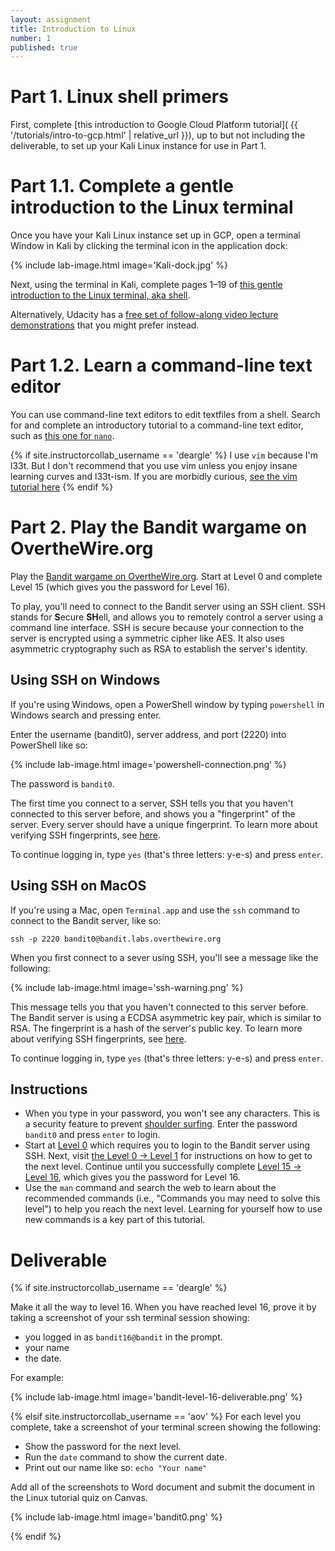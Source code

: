 ```yaml
---
layout: assignment
title: Introduction to Linux
number: 1
published: true
---
```


# Part 1. Linux shell primers

First, complete [this introduction to Google Cloud Platform tutorial]( {{ '/tutorials/intro-to-gcp.html' | relative_url }}),
up to but not including the deliverable, to set up your Kali Linux instance for
use in Part 1.


# Part 1.1. Complete a gentle introduction to the Linux terminal

Once you have your Kali Linux instance set up in GCP, open a terminal Window in Kali by clicking the terminal icon in the application dock:

{% include lab-image.html image='Kali-dock.jpg' %}

Next, using the terminal in Kali, complete pages 1–19 of [this gentle introduction to the Linux terminal, aka shell](https://linuxjourney.com/lesson/the-shell).

Alternatively, Udacity
has a [free set of follow-along video lecture demonstrations](https://www.udacity.com/course/linux-command-line-basics--ud595)
that you might prefer instead.


# Part 1.2. Learn a command-line text editor

You can use command-line text editors to edit textfiles from a shell.
Search for and complete an introductory tutorial to a command-line text editor,
such as [this one for `nano`](https://www.howtogeek.com/howto/42980/the-beginners-guide-to-nano-the-linux-command-line-text-editor/).

{% if site.instructorcollab_username == 'deargle' %}
I use `vim` because I'm l33t. But I don't recommend that you use vim unless you
enjoy insane learning curves and l33t-ism. If you are morbidly curious,
[see the vim tutorial here](https://danielmiessler.com/study/vim/)
{% endif %}


# Part 2. Play the Bandit wargame on OvertheWire.org

Play the [Bandit wargame on OvertheWire.org](http://overthewire.org/wargames/bandit/). Start at Level 0 and complete Level 15 (which gives you the password for Level 16).

To play, you'll need to connect to the Bandit server using an SSH client. SSH stands for **S**ecure **SH**ell, and allows you to remotely control a server using a command line interface. SSH is secure because your connection to the server is encrypted using a symmetric cipher like AES. It also uses asymmetric cryptography such as RSA to establish the server's identity.


## Using SSH on Windows

If you're using Windows, open a PowerShell window by typing `powershell` in Windows search and pressing enter.

Enter the username (bandit0), server address, and port (2220) into PowerShell like so:

{% include lab-image.html image='powershell-connection.png' %}

The password is `bandit0`.

The first time you connect to a server, SSH tells you that you haven't connected to this server before, and shows you a "fingerprint" of the server. Every server should have a unique fingerprint. To learn more about verifying SSH fingerprints, see [here](https://www.phcomp.co.uk/Tutorials/Unix-And-Linux/ssh-check-server-fingerprint.html).

To continue logging in, type `yes` (that's three letters: y-e-s) and press `enter`.


## Using SSH on MacOS

If you're using a Mac, open `Terminal.app` and use the `ssh` command to connect to the Bandit server, like so:

`ssh -p 2220 bandit0@bandit.labs.overthewire.org`

When you first connect to a sever using SSH, you'll see a message like the following:

{% include lab-image.html image='ssh-warning.png' %}

This message tells you that you haven't connected to this server before. The Bandit server is using a ECDSA asymmetric key pair, which is similar to RSA. The fingerprint is a hash of the server's public key. To learn more about verifying SSH fingerprints, see [here](https://www.phcomp.co.uk/Tutorials/Unix-And-Linux/ssh-check-server-fingerprint.html).

To continue logging in, type `yes` (that's three letters: y-e-s) and press `enter`.

## Instructions

* When you type in your password, you won't see any characters. This is a security feature to prevent [shoulder surfing](https://en.wikipedia.org/wiki/Shoulder_surfing_(computer_security)). Enter the password `bandit0` and press `enter` to login.
* Start at [Level 0](http://overthewire.org/wargames/bandit/bandit0.html) which requires you to login to the Bandit server using SSH. Next, visit [the Level 0 -> Level 1](http://overthewire.org/wargames/bandit/bandit1.html) for instructions on how to get to the next level. Continue until you successfully complete [Level 15 -> Level 16](http://overthewire.org/wargames/bandit/bandit16.html), which gives you the password for Level 16.
* Use the `man` command and search the web to learn about the recommended commands (i.e., "Commands you may need to solve this level") to help you reach the next level. Learning for yourself how to use new commands is a key part of this tutorial.


# Deliverable

{% if site.instructorcollab_username == 'deargle' %}

Make it all the way to level 16. When you have reached level 16, prove it by taking a screenshot of your ssh terminal session showing:
* you logged in as `bandit16@bandit` in the prompt.
* your name
* the date.

For example:

{% include lab-image.html image='bandit-level-16-deliverable.png' %}


{% elsif site.instructorcollab_username == 'aov' %}
For each level you complete, take a screenshot of your terminal screen showing the following:

* Show the password for the next level.
* Run the `date` command to show the current date.
* Print out our name like so: `echo "Your name"`

Add all of the screenshots to Word document and submit the document in the Linux tutorial quiz on Canvas.

{% include lab-image.html image='bandit0.png' %}

{% endif %}

